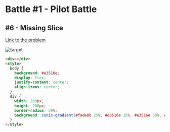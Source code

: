 # Battle #1 - Pilot Battle

## #6 - Missing Slice

[Link to the problem](https://cssbattle.dev/play/6)

![target](https://cssbattle.dev/targets/6.png)

```html
<div></div>
<style>
  body {
    background: #e3516e;
    display: flex;
    justify-content: center;
    align-items: center;
  }
  div {
    width: 200px;
    height: 200px;
    border-radius: 50%;
    background: conic-gradient(#fade8b 25%, #e3516e 25%, #e3516e 50%, #f7f3d7 50%, #f7f3d7 75%, #51b5a9 75%);
  }
</style>
```

